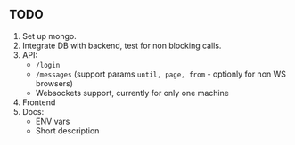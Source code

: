 TODO
---

1. Set up mongo.
2. Integrate DB with backend, test for non blocking calls.
3. API:  
    -  `/login`
    -  `/messages` (support params `until, page, from` - optionly for non WS browsers)
    -  Websockets support, currently for only one machine
4. Frontend
5. Docs:
    - ENV vars
    - Short description